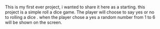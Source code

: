 This is my first ever project, i wanted to share it here as a starting.
this project is a simple roll a dice game. The player will choose to say yes or no to rolling a dice .
when the player chose a yes a random number from 1 to 6 will be shown on the screen. 
